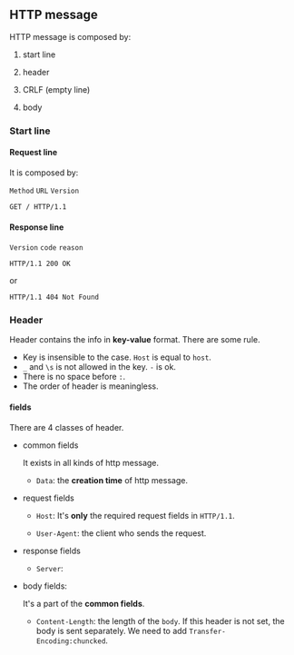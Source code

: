 ## HTTP message

HTTP message is composed by:

1. start line

2. header

3. CRLF (empty line)

4. body

### Start line

#### Request line

It is composed by:

`Method` `URL` `Version`

```code
GET / HTTP/1.1
```

#### Response line

`Version` `code` `reason`

```code
HTTP/1.1 200 OK
```

or

```code
HTTP/1.1 404 Not Found
```

### Header

Header contains the info in **key-value** format. There are some rule.

- Key is insensible to the case. `Host` is equal to `host`.
- `_` and `\s` is not allowed in the key. `-` is ok.
- There is no space before `:`.
- The order of header is meaningless.

#### fields

There are 4 classes of header.

- common fields

  It exists in all kinds of http message.

  - `Data`: the **creation time** of http message.

- request fields

  - `Host`: It's **only** the required request fields in `HTTP/1.1`.

  - `User-Agent`: the client who sends the request.

- response fields

  - `Server`: 

- body fields:

   It's a part of the **common fields**.

   - `Content-Length`: the length of the `body`. If this header is not set, the body is sent separately. We need to add `Transfer-Encoding:chuncked`.
